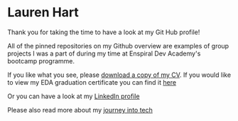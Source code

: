 # Lauren Hart 

Thank you for taking the time to have a look at my Git Hub profile!

All of the pinned repositories on my Github overview are examples of group projects I was a part of during my time at Enspiral Dev Academy's bootcamp programme.


If you like what you see, please [download a copy of my CV](https://github.com/lauren-hart/CV-and-Bio/blob/master/Resume.pdf). If you would like to view my EDA graduation certificate you can find it [here](https://github.com/lauren-hart/CV-and-Bio/blob/master/Graduation_cert.pdf)

Or you can have a look at my [LinkedIn profile](https://www.linkedin.com/in/lauren-hart-01551620/)

Please also read more about my [journey into tech](https://skills.org.nz/about/latest-news/general/reigniting-passion-in-the-work-place-with-tech/)
